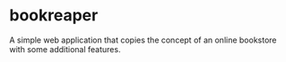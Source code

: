 # bookreaper
A simple web application that copies the concept of an online bookstore with some additional features.
